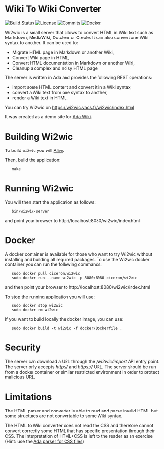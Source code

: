 # Wiki To Wiki Converter

[![Build Status](https://img.shields.io/endpoint?url=https://porion.vacs.fr/porion/api/v1/projects/wi2wic/badges/build.json)](https://porion.vacs.fr/porion/projects/view/wi2wic/summary)
[![License](https://img.shields.io/badge/license-APACHE2-blue.svg)](LICENSE)
![Commits](https://img.shields.io/github/commits-since/stcarrez/wi2wic/1.0.0.svg)
[![Docker](https://badgen.net/docker/pulls/ciceron/wi2wic)](https://hub.docker.com/r/ciceron/wi2wic/)

Wi2wic is a small server that allows to convert HTML in Wiki text such as Markdown, MediaWiki, Dotclear or Creole.
It can also convert one Wiki syntax to another.  It can be used to:

* Migrate HTML page in Markdown or another Wiki,
* Convert Wiki page in HTML,
* Convert HTML documentation in Markdown or another Wiki,
* Cleanup a complex and noisy HTML page

The server is written in Ada and provides the following REST operations:

* import some HTML content and convert it in a Wiki syntax,
* convert a Wiki text from one syntax to another,
* render a Wiki text in HTML.

You can try Wi2wic on https://wi2wic.vacs.fr/wi2wic/index.html

It was created as a demo site for [Ada Wiki](https://github.com/stcarrez/ada-wiki).

# Building Wi2wic

To build `wi2wic` you will [Alire](https://github.com/alire-project/alire).

Then, build the application:
```
   make
```

# Running Wi2wic

You will then start the application as follows:
```
   bin/wi2wic-server
```

and point your browser to http://localhost:8080/wi2wic/index.html

# Docker

A docker container is available for those who want to try Wi2wic without installing
and building all required packages.  To use the Wi2wic docker container you can
run the following commands:

```
   sudo docker pull ciceron/wi2wic
   sudo docker run --name wi2wic -p 8080:8080 ciceron/wi2wic
```

and then point your browser to http://localhost:8080/wi2wic/index.html

To stop the running application you will use:
```
   sudo docker stop wi2wic
   sudo docker rm wi2wic
```

If you want to build locally the docker image, you can use:

```
   sudo docker build -t wi2wic -f docker/Dockerfile .
```

# Security

The server can download a URL through the */wi2wic/import* API entry point.
The server only accepts *http://* and *https://* URL.  The server should
be run from a docker container or similar restricted environment in order
to protect malicious URL.

# Limitations

The HTML parser and converter is able to read and parse invalid HTML but
some structures are not convertable to some Wiki syntax.

The HTML to Wiki converter does not read the CSS and therefore cannot
convert correctly some HTML that has specific presentation through their CSS.
The interpretation of HTML+CSS is left to the reader as an exercise
(Hint: use the [Ada parser for CSS files](https://github.com/stcarrez/ada-css))

